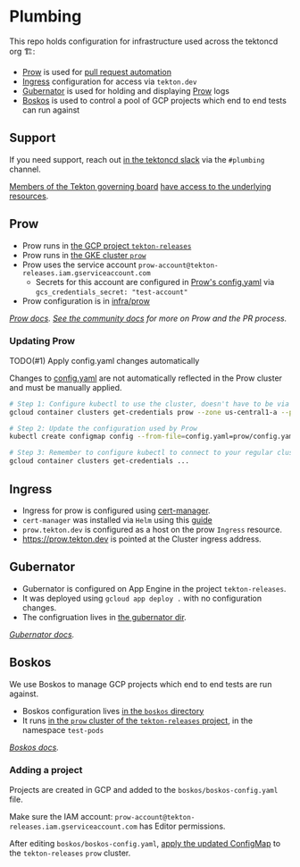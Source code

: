 # Plumbing

This repo holds configuration for infrastructure used across the tektoncd org 🏗️:

- [Prow](#prow) is used for
  [pull request automation]((https://github.com/tektoncd/community/blob/master/process.md#reviews))
- [Ingress](#ingress) configuration for access via `tekton.dev`
- [Gubernator](#guberator) is used for holding and displaying [Prow](#prow) logs
- [Boskos](#boskos) is used to control a pool of GCP projects which end to end tests can run against

## Support

If you need support, reach out [in the tektoncd slack](https://github.com/tektoncd/community/blob/master/contact.md#slack)
via the `#plumbing` channel.

[Members of the Tekton governing board](goverance.md)
[have access to the underlying resources](https://github.com/tektoncd/community/blob/master/governance.md#permissions-and-access).

## Prow

- Prow runs in
  [the GCP project `tekton-releases`](http://console.cloud.google.com/home/dashboard?project=tekton-releases)
- Prow runs in
  [the GKE cluster `prow`](https://console.cloud.google.com/kubernetes/clusters/details/us-central1-a/prow?project=tekton-releases)
- Prow uses the service account
  `prow-account@tekton-releases.iam.gserviceaccount.com`
  - Secrets for this account are configured in
    [Prow's config.yaml](prow/config.yaml) via
    `gcs_credentials_secret: "test-account"`
- Prow configuration is in [infra/prow](./prow)

_[Prow docs](https://github.com/kubernetes/test-infra/tree/master/prow)._
_[See the community docs](../CONTRIBUTING.md#pull-request-process) for more on
Prow and the PR process._

### Updating Prow

TODO(#1) Apply config.yaml changes automatically

Changes to [config.yaml](./prow/config.yaml) are not automatically reflected in
the Prow cluster and must be manually applied.

```bash
# Step 1: Configure kubectl to use the cluster, doesn't have to be via gcloud but gcloud makes it easy
gcloud container clusters get-credentials prow --zone us-central1-a --project tekton-releases

# Step 2: Update the configuration used by Prow
kubectl create configmap config --from-file=config.yaml=prow/config.yaml --dry-run -o yaml | kubectl replace configmap config -f -

# Step 3: Remember to configure kubectl to connect to your regular cluster!
gcloud container clusters get-credentials ...
```

## Ingress

- Ingress for prow is configured using
  [cert-manager](https://github.com/jetstack/cert-manager/).
- `cert-manager` was installed via `Helm` using this
  [guide](https://docs.cert-manager.io/en/latest/getting-started/)
- `prow.tekton.dev` is configured as a host on the prow `Ingress` resource.
- https://prow.tekton.dev is pointed at the Cluster ingress address.

## Gubernator

- Gubernator is configured on App Engine in the project `tekton-releases`.
- It was deployed using `gcloud app deploy .` with no configuration changes.
- The configruation lives in [the gubernator dir](./gubernator).

_[Gubernator docs](https://github.com/kubernetes/test-infra/tree/master/gubernator)._

## Boskos

We use Boskos to manage GCP projects which end to end tests are run against.

- Boskos configuration lives [in the `boskos` directory](./boskos)
- It runs [in the `prow` cluster of the `tekton-releases` project](#prow), in
  the namespace `test-pods`

_[Boskos docs](https://github.com/kubernetes/test-infra/tree/master/boskos)._

### Adding a project

Projects are created in GCP and added to the `boskos/boskos-config.yaml` file.

Make sure the IAM account:
`prow-account@tekton-releases.iam.gserviceaccount.com` has Editor permissions.

After editing `boskos/boskos-config.yaml`,
[apply the updated ConfigMap](https://github.com/kubernetes/test-infra/tree/master/boskos#config-update)
to the `tekton-releases` `prow` cluster.
